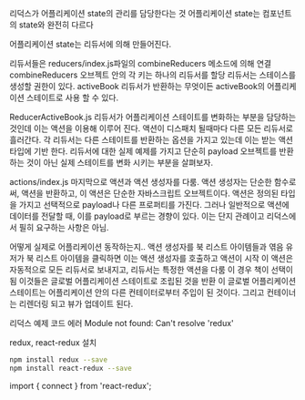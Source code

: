리덕스가 어플리케이션 state의 관리를 담당한다는 것
어플리케이션 state는 
컴포넌트의 state와 완전히 다르다

어플리케이션 state는 리듀서에 의해 만들어진다.

리듀서들은 reducers/index.js파일의 combineReducers 메소드에 의해 연결
combineReducers 오브젝트 안의 각 키는 하나의 리듀서를 할당
리듀서는 스테이스를 생성할 권한이 있다.
activeBook 리듀서가 반환하는 무엇이든 activeBook의 어플리케이션 스테이트로 사용 할 수 있다.

ReducerActiveBook.js
리듀서가 어플리케이션 스테이트를 변화하는 부분을 담당하는 것인데
이는 액션을 이용해 이루어 진다.
액션이 디스패치 될때마다 다른 모든 리듀서로 흘러간다.
각 리듀서는 다른 스테이트를 반환하는 옵션을 가지고 있는데 이는 받는 액션 타입에 기반 한다.
리듀서에 대한 실제 예제를 가지고 단순히 payload 오브젝트를 반환하는 것이 아닌 실제 스테이트를 변화 시키는 부분을 살펴보자.

actions/index.js
마지막으로 액션과 액션 생성자를 다룸. 
액션 생성자는 단순한 함수로써, 액션을 반환하고, 이 액션은 단순한 자바스크립트 오브젝트이다.
액션은 정의된 타입을 가지고 선택적으로 payload나 다른 프로퍼티를 가진다.
그러나 일반적으로 액션에 데이터를 전달할 때, 이를 payload로 부르는 경향이 있다. 이는 단지 관례이고 리덕스에서 필히 요구하는 사항은 아님.

어떻게 실제로 어플리케이션 동작하는지..
액션 생성자를 북 리스트 아이템들과 엮음
유저가 북 리스트 아이템을 클릭하면 이는 액션 생성자를 호출하고 액션이 시작
이 액션은 자동적으로 모든 리듀서로 보내지고, 리듀서는 특정한 액션을 다룸
이 경우 책이 선택이 됨
이것들은 글로벌 어플리케이션 스테이트로 조립된 것을 반환
이 글로벌 어플리케이션 스테이트는 어플리케이션 안의 다른 컨테이터로부터 주입이 된 것이다.
그리고 컨테이너는 리렌더링 되고 뷰가 업데이트 된다.







리덕스 예제 코드 에러
Module not found: Can't resolve 'redux'

redux, react-redux 설치
```bash
npm install redux --save
npm install react-redux --save
```
import { connect } from 'react-redux';


